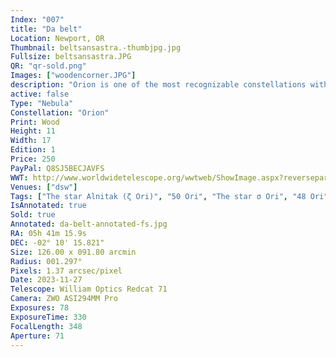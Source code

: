 ```yaml
---
Index: "007"
title: "Da belt"
Location: Newport, OR
Thumbnail: beltsansastra.-thumbjpg.jpg
Fullsize: beltsansastra.JPG
QR: "qr-sold.png"
Images: ["woodencorner.JPG"]
description: "Orion is one of the most recognizable constellations with the signature red giant Betelgeuse for a shoulder and three bright, distinctive stars making up its belt. The leftmost star in the belt, Alnitak, hosts some of the most bright and beautiful nebulae in the night sky. These include the wispy Horsehead Nebula and fiery Flame Nebula. For this image, I took hours of exposures using narrowband filters for hydrogen alpha, oxygen, and sulfur. I then used an algorithm to remove the stars so I could focus on the intricate details the swirling gases and dust of the nebulae reveal. Finally, I printed the result directly on wood." 
active: false
Type: "Nebula"
Constellation: "Orion"
Print: Wood
Height: 11
Width: 17
Edition: 1
Price: 250
PayPal: Q8SJ5BECJAVFS
WWT: http://www.worldwidetelescope.org/wwtweb/ShowImage.aspx?reverseparity=False&scale=1.372636&name=da-belt.jpg&imageurl=https://deepskyworkflows.com/assets/images/gallery/da-belt/da-belt.jpg&credits=Jeremy+Likness+at+DeepSkyWorkflows.com&creditsUrl=https://deepskyworkflows.com/about&ra=85.482691&dec=-2.377420&x=3377.9&y=1699.4&rotation=76.68&thumb=https://deepskyworkflows.com/assets/images/gallery/da-belt/thumb.jpg
Venues: ["dsw"]
Tags: ["The star Alnitak (ζ Ori)", "50 Ori", "The star σ Ori", "48 Ori", "IC431", "IC432", "IC434", "Flame Nebula", "Orion B", "IC435", "NGC2023", "NGC2024"]           
IsAnnotated: true
Sold: true
Annotated: da-belt-annotated-fs.jpg
RA: 05h 41m 15.9s
DEC: -02° 10' 15.821"
Size: 126.00 x 091.80 arcmin
Radius: 001.297°
Pixels: 1.37 arcsec/pixel
Date: 2023-11-27
Telescope: William Optics Redcat 71
Camera: ZWO ASI294MM Pro
Exposures: 78
ExposureTime: 330
FocalLength: 348
Aperture: 71
---
```

